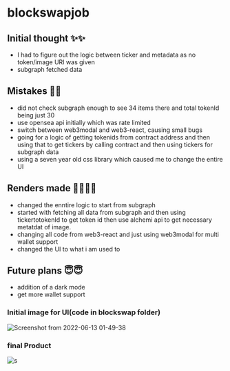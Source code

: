 # blockswapjob

## Initial thought ✨✨
- I had to figure out the logic between ticker and metadata as no token/image URI was given
- subgraph fetched data


## Mistakes 💫💫

- did not check subgraph enough to see 34 items there and total tokenId being just 30
- use opensea api initially which was rate limited
- switch between web3modal and web3-react, causing small bugs
- going for a logic of getting tokenids from contract address and then using that to get tickers by calling contract and then using tickers for subgraph data
- using a seven year old css library which caused me to change the entire UI



## Renders made 🏄‍♂️🏄‍♂️
- changed the enntire logic to start from subgraph
- started with fetching all data from subgraph and then using tickertotokenId to get token id then use alchemi api to get necessary metatdat of image.
- changing all code from web3-react and just using web3modal  for multi wallet support
- changed the UI to what i am used to



## Future plans 😇😇
- addition of a dark mode 
- get more wallet support




### Initial image for UI(code in blockswap folder)

![Screenshot from 2022-06-13 01-49-38](https://user-images.githubusercontent.com/52003051/173304486-57321fdb-3f61-4001-be66-0a05dbc5e62a.png)

### final Product

![s](https://user-images.githubusercontent.com/52003051/173304924-ece37adb-5ef2-47fe-b80c-67b524fcba04.png)
